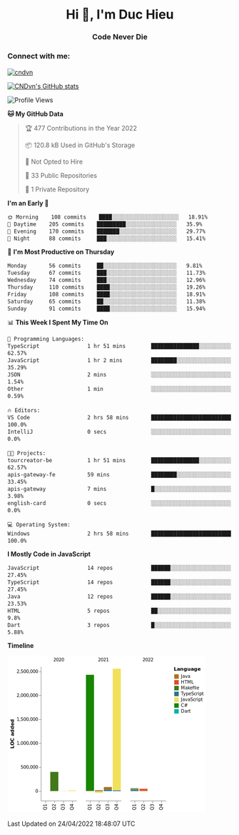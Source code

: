 <h1 align="center">Hi 👋, I'm Duc Hieu</h1>
<h3 align="center">Code Never Die</h3>

<h3 align="left">Connect with me:</h3>
<p align="left">
<a href="https://linkedin.com/in/cndvn" target="blank"><img align="center" src="https://img.shields.io/badge/LinkedIn-0077B5?style=for-the-badge&logo=linkedin&logoColor=white" alt="cndvn"/></a>
<!--
<a href="https://fb.com/cnd.duchieu" target="blank"><img align="center" src="https://img.shields.io/badge/Facebook-1877F2?style=for-the-badge&logo=facebook&logoColor=white" alt="cnd.duchieu"/></a>
 -->
</p>

[![CNDvn's GitHub stats](https://github-readme-stats.vercel.app/api?username=cndvn)](https://github.com/anuraghazra/github-readme-stats)

<!--START_SECTION:waka-->
![Profile Views](http://img.shields.io/badge/Profile%20Views-4-blue)

**🐱 My GitHub Data** 

> 🏆 477 Contributions in the Year 2022
 > 
> 📦 120.8 kB Used in GitHub's Storage 
 > 
> 🚫 Not Opted to Hire
 > 
> 📜 33 Public Repositories 
 > 
> 🔑 1 Private Repository 
 > 
**I'm an Early 🐤** 

```text
🌞 Morning    108 commits    ████░░░░░░░░░░░░░░░░░░░░░   18.91% 
🌆 Daytime    205 commits    █████████░░░░░░░░░░░░░░░░   35.9% 
🌃 Evening    170 commits    ███████░░░░░░░░░░░░░░░░░░   29.77% 
🌙 Night      88 commits     ███░░░░░░░░░░░░░░░░░░░░░░   15.41%

```
📅 **I'm Most Productive on Thursday** 

```text
Monday       56 commits     ██░░░░░░░░░░░░░░░░░░░░░░░   9.81% 
Tuesday      67 commits     ███░░░░░░░░░░░░░░░░░░░░░░   11.73% 
Wednesday    74 commits     ███░░░░░░░░░░░░░░░░░░░░░░   12.96% 
Thursday     110 commits    ████░░░░░░░░░░░░░░░░░░░░░   19.26% 
Friday       108 commits    ████░░░░░░░░░░░░░░░░░░░░░   18.91% 
Saturday     65 commits     ██░░░░░░░░░░░░░░░░░░░░░░░   11.38% 
Sunday       91 commits     ████░░░░░░░░░░░░░░░░░░░░░   15.94%

```


📊 **This Week I Spent My Time On** 

```text
💬 Programming Languages: 
TypeScript               1 hr 51 mins        ███████████████░░░░░░░░░░   62.57% 
JavaScript               1 hr 2 mins         ████████░░░░░░░░░░░░░░░░░   35.29% 
JSON                     2 mins              ░░░░░░░░░░░░░░░░░░░░░░░░░   1.54% 
Other                    1 min               ░░░░░░░░░░░░░░░░░░░░░░░░░   0.59%

🔥 Editors: 
VS Code                  2 hrs 58 mins       █████████████████████████   100.0% 
IntelliJ                 0 secs              ░░░░░░░░░░░░░░░░░░░░░░░░░   0.0%

🐱‍💻 Projects: 
tourcreator-be           1 hr 51 mins        ███████████████░░░░░░░░░░   62.57% 
apis-gateway-fe          59 mins             ████████░░░░░░░░░░░░░░░░░   33.45% 
apis-gateway             7 mins              █░░░░░░░░░░░░░░░░░░░░░░░░   3.98% 
english-card             0 secs              ░░░░░░░░░░░░░░░░░░░░░░░░░   0.0%

💻 Operating System: 
Windows                  2 hrs 58 mins       █████████████████████████   100.0%

```

**I Mostly Code in JavaScript** 

```text
JavaScript               14 repos            ██████░░░░░░░░░░░░░░░░░░░   27.45% 
TypeScript               14 repos            ██████░░░░░░░░░░░░░░░░░░░   27.45% 
Java                     12 repos            ██████░░░░░░░░░░░░░░░░░░░   23.53% 
HTML                     5 repos             ██░░░░░░░░░░░░░░░░░░░░░░░   9.8% 
Dart                     3 repos             █░░░░░░░░░░░░░░░░░░░░░░░░   5.88%

```


**Timeline**

![Chart not found](https://raw.githubusercontent.com/CNDvn/CNDvn/main/charts/bar_graph.png) 


 Last Updated on 24/04/2022 18:48:07 UTC
<!--END_SECTION:waka-->
